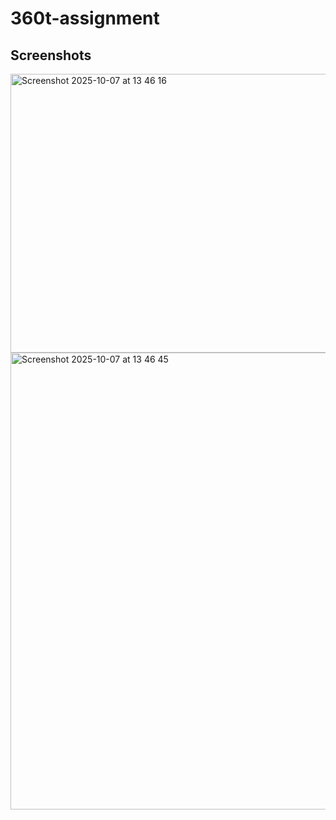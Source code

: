 # 360t-assignment
## Screenshots
<img width="711" height="446" alt="Screenshot 2025-10-07 at 13 46 16" src="https://github.com/user-attachments/assets/9830d484-57f1-4335-82f9-49bf3051bd0f" />
<img width="1393" height="731" alt="Screenshot 2025-10-07 at 13 46 45" src="https://github.com/user-attachments/assets/e4a433d6-6f09-4b52-af40-828f23b15a31" />
